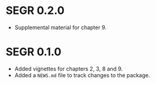 # SEGR 0.2.0

* Supplemental material for chapter 9.

# SEGR 0.1.0

* Added vignettes for chapters 2, 3, 8 and 9.
* Added a `NEWS.md` file to track changes to the package.
